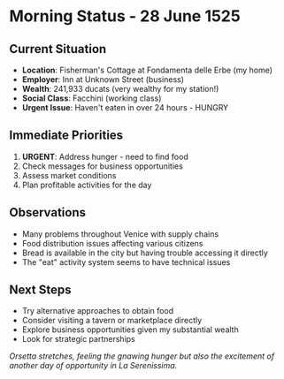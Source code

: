 # Morning Status - 28 June 1525

## Current Situation
- **Location**: Fisherman's Cottage at Fondamenta delle Erbe (my home)
- **Employer**: Inn at Unknown Street (business)
- **Wealth**: 241,933 ducats (very wealthy for my station!)
- **Social Class**: Facchini (working class)
- **Urgent Issue**: Haven't eaten in over 24 hours - HUNGRY

## Immediate Priorities
1. **URGENT**: Address hunger - need to find food
2. Check messages for business opportunities  
3. Assess market conditions
4. Plan profitable activities for the day

## Observations
- Many problems throughout Venice with supply chains
- Food distribution issues affecting various citizens
- Bread is available in the city but having trouble accessing it directly
- The "eat" activity system seems to have technical issues

## Next Steps
- Try alternative approaches to obtain food
- Consider visiting a tavern or marketplace directly
- Explore business opportunities given my substantial wealth
- Look for strategic partnerships

*Orsetta stretches, feeling the gnawing hunger but also the excitement of another day of opportunity in La Serenissima.*